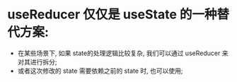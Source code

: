 # useReducer 仅仅是 useState 的一种替代方案:
- 在某些场景下, 如果 state的处理逻辑比较复杂, 我们可以通过 useReducer 来对其进行拆分;  
- 或者这次修改的 state 需要依赖之前的 state 时, 也可以使用;  